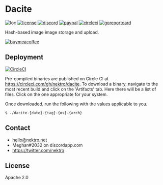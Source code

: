 # Dacite
![loc](https://sloc.xyz/github/nektro/dacite)
[![license](https://img.shields.io/github/license/nektro/dacite.svg)](https://github.com/nektro/dacite/blob/master/LICENSE)
[![discord](https://img.shields.io/discord/551971034593755159.svg)](https://discord.gg/P6Y4zQC)
[![paypal](https://img.shields.io/badge/donate-paypal-009cdf)](https://paypal.me/nektro)
[![circleci](https://circleci.com/gh/nektro/dacite.svg?style=svg)](https://circleci.com/gh/nektro/dacite)
[![goreportcard](https://goreportcard.com/badge/github.com/nektro/dacite)](https://goreportcard.com/report/github.com/nektro/dacite)

Hash-based image image storage and upload.

[![buymeacoffee](https://www.buymeacoffee.com/assets/img/custom_images/orange_img.png)](https://www.buymeacoffee.com/nektro)

## Deployment
[![CircleCI](https://circleci.com/gh/nektro/dacite.svg?style=svg)](https://circleci.com/gh/nektro/dacite)

Pre-compiled binaries are published on Circle CI at https://circleci.com/gh/nektro/dacite. To download a binary, navigate to the most recent build and click on the 'Artifacts' tab. Here there will be a list of files. Click on the one appropriate for your system.

Once downloaded, run the following with the values applicable to you.
```
$ ./dacite-{date}-{tag}-{os}-{arch}
```

## Contact
- hello@nektro.net
- Meghan#2032 on discordapp.com
- https://twitter.com/nektro

## License
Apache 2.0
